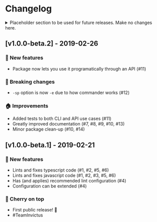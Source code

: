 # Changelog

<details>
  <summary>
    Placeholder section to be used for future releases. Make no changes here.
  </summary>

## [Unreleased] - YYYY-MM-DD
### :rocket: New features
- New feature added (PR list)
### :hammer: Breaking changes
- Breaking change introduced (PR list)
### :house: Improvements
- Housecleaning task done (PR list)
### :star: Other comments (name and emoji can change)
- Other comment/fix/curiosity (PR list)

</details>

## [v1.0.0-beta.2] - 2019-02-26
### :rocket: New features
- Package now lets you use it programatically through an API (#11)
### :hammer: Breaking changes
- `-sp` option is now `-e` due to how commander works (#12)
### :house: Improvements
- Added tests to both CLI and API use cases (#11)
- Greatly improved documentation (#7, #8, #9, #10, #13)
- Minor package clean-up (#10, #14)

## [v1.0.0-beta.1] - 2019-02-21
### :rocket: New features
- Lints and fixes typescript code (#1, #2, #5, #6)
- Lints and fixes javascript code (#1, #2, #3, #5, #6)
- Has (and applies) recommended lint configuration (#4)
- Configuration can be extended (#4)
### :cherries: Cherry on top
- First public release! :tada:
- #TeamInvictus
